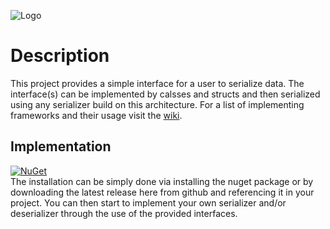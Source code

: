 ![Logo](../master/logo.png)

# Description
This project provides a simple interface for a user to serialize data. The interface(s) can be implemented by calsses and structs and then serialized using any serializer build on this architecture. For a list of implementing frameworks and their usage visit the [wiki](https://github.com/Narumikazuchi/Serialization/wiki).
  
## Implementation
[![NuGet](https://img.shields.io/nuget/v/Narumikazuchi.Serialization.svg)](https://www.nuget.org/packages/Narumikazuchi.Serialization)  
The installation can be simply done via installing the nuget package or by downloading the latest release here from github and referencing it in your project. You can then start to implement your own serializer and/or deserializer through the use of the provided interfaces.